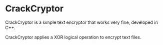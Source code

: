 # CrackCryptor

CrackCryptor is a simple text encryptor that works very fine, developed in C++.

CrackCryptor applies a XOR logical operation to encrypt text files.

